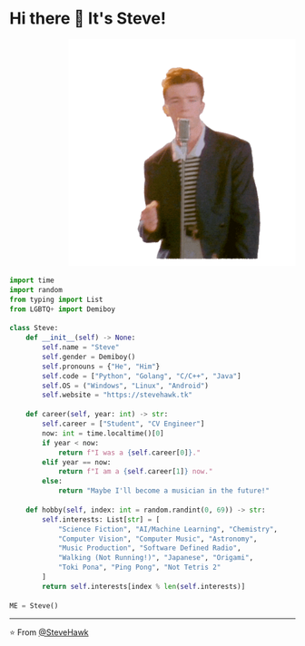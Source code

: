 # Hi there 👋 It's Steve!

<p align="right">
  <img width="400" src="https://raw.githubusercontent.com/SteveHawk/SteveHawk/master/rick.gif">
</p>

```python
import time
import random
from typing import List
from LGBTQ+ import Demiboy

class Steve:
    def __init__(self) -> None:
        self.name = "Steve"
        self.gender = Demiboy()
        self.pronouns = {"He", "Him"}
        self.code = ["Python", "Golang", "C/C++", "Java"]
        self.OS = ("Windows", "Linux", "Android")
        self.website = "https://stevehawk.tk"

    def career(self, year: int) -> str:
        self.career = ["Student", "CV Engineer"]
        now: int = time.localtime()[0]
        if year < now:
            return f"I was a {self.career[0]}."
        elif year == now:
            return f"I am a {self.career[1]} now."
        else:
            return "Maybe I'll become a musician in the future!"

    def hobby(self, index: int = random.randint(0, 69)) -> str:
        self.interests: List[str] = [
            "Science Fiction", "AI/Machine Learning", "Chemistry",
            "Computer Vision", "Computer Music", "Astronomy",
            "Music Production", "Software Defined Radio",
            "Walking (Not Running!)", "Japanese", "Origami",
            "Toki Pona", "Ping Pong", "Not Tetris 2"
        ]
        return self.interests[index % len(self.interests)]

ME = Steve()
```

---

⭐️ From [@SteveHawk](https://github.com/SteveHawk)
